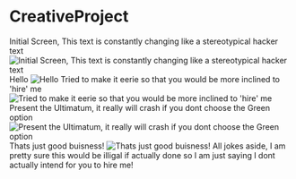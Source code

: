 # CreativeProject


Initial Screen, This text is constantly changing like a stereotypical hacker text
![Initial Screen, This text is constantly changing like a stereotypical hacker text](../master/FIRST.png)
Hello
![Hello](../master/Hello.png)
Tried to make it eerie so that you would be more inclined to 'hire' me
![Tried to make it eerie so that you would be more inclined to 'hire' me](../master/Information.png)
Present the Ultimatum, it really will crash if you dont choose the Green option
![Present the Ultimatum, it really will crash if you dont choose the Green option](../master/ULTIMATUM.png)
Thats just good buisness!
![Thats just good buisness!](../master/ThatsJustGoodBuisness.png)
All jokes aside, I am pretty sure this would be illigal if actually done so I am just saying I dont actually intend for you to hire me!
